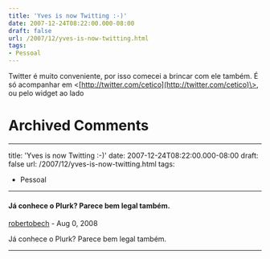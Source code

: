 ```yaml
---
title: 'Yves is now Twitting :-)'
date: 2007-12-24T08:22:00.000-08:00
draft: false
url: /2007/12/yves-is-now-twitting.html
tags: 
- Pessoal
---
```


Twitter é muito conveniente, por isso comecei a brincar com ele também. É só acompanhar em <[http://twitter.com/cetico](http://twitter.com/cetico)\>, ou pelo widget ao lado
# Archived Comments
---
title: 'Yves is now Twitting :-)'
date: 2007-12-24T08:22:00.000-08:00
draft: false
url: /2007/12/yves-is-now-twitting.html
tags: 
- Pessoal
---

#### Já conhece o Plurk? Parece bem legal também.
[robertobech](https://www.blogger.com/profile/12622030909367239646 "noreply@blogger.com") - <time datetime="2008-08-17T04:27:00.000-07:00">Aug 0, 2008</time>

Já conhece o Plurk? Parece bem legal também.
<hr />

